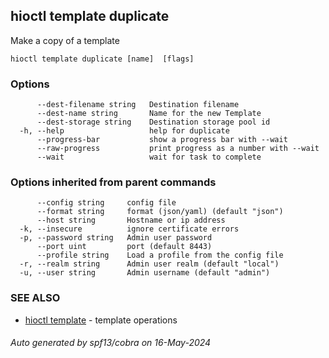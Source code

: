 ## hioctl template duplicate

Make a copy of a template

```
hioctl template duplicate [name]  [flags]
```

### Options

```
      --dest-filename string   Destination filename
      --dest-name string       Name for the new Template
      --dest-storage string    Destination storage pool id
  -h, --help                   help for duplicate
      --progress-bar           show a progress bar with --wait
      --raw-progress           print progress as a number with --wait
      --wait                   wait for task to complete
```

### Options inherited from parent commands

```
      --config string     config file
      --format string     format (json/yaml) (default "json")
      --host string       Hostname or ip address
  -k, --insecure          ignore certificate errors
  -p, --password string   Admin user password
      --port uint         port (default 8443)
      --profile string    Load a profile from the config file
  -r, --realm string      Admin user realm (default "local")
  -u, --user string       Admin username (default "admin")
```

### SEE ALSO

* [hioctl template](hioctl_template.md)	 - template operations

###### Auto generated by spf13/cobra on 16-May-2024
